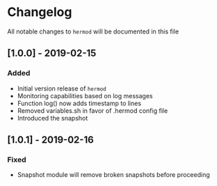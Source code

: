 # Changelog

All notable changes to `hermod` will be documented in this file

## [1.0.0] - 2019-02-15
### Added
- Initial version release of `hermod`
- Monitoring capabilities based on log messages
- Function log() now adds timestamp to lines
- Removed variables.sh in favor of .hermod config file
- Introduced the snapshot 

## [1.0.1] - 2019-02-16
### Fixed
- Snapshot module will remove broken snapshots before proceeding
